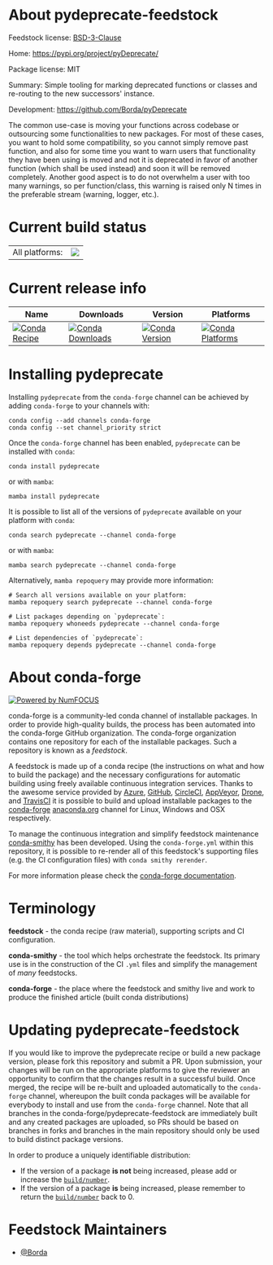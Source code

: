 About pydeprecate-feedstock
===========================

Feedstock license: [BSD-3-Clause](https://github.com/conda-forge/pydeprecate-feedstock/blob/main/LICENSE.txt)

Home: https://pypi.org/project/pyDeprecate/

Package license: MIT

Summary: Simple tooling for marking deprecated functions or classes and re-routing to the new successors' instance.

Development: https://github.com/Borda/pyDeprecate

The common use-case is moving your functions across codebase or outsourcing some functionalities to new packages.
For most of these cases, you want to hold some compatibility, so you cannot simply remove past function,
and also for some time you want to warn users that functionality they have been using is moved and not it is
deprecated in favor of another function (which shall be used instead) and soon it will be removed completely.
Another good aspect is to do not overwhelm a user with too many warnings, so per function/class, this warning
is raised only N times in the preferable stream (warning, logger, etc.).


Current build status
====================


<table><tr><td>All platforms:</td>
    <td>
      <a href="https://dev.azure.com/conda-forge/feedstock-builds/_build/latest?definitionId=12662&branchName=main">
        <img src="https://dev.azure.com/conda-forge/feedstock-builds/_apis/build/status/pydeprecate-feedstock?branchName=main">
      </a>
    </td>
  </tr>
</table>

Current release info
====================

| Name | Downloads | Version | Platforms |
| --- | --- | --- | --- |
| [![Conda Recipe](https://img.shields.io/badge/recipe-pydeprecate-green.svg)](https://anaconda.org/conda-forge/pydeprecate) | [![Conda Downloads](https://img.shields.io/conda/dn/conda-forge/pydeprecate.svg)](https://anaconda.org/conda-forge/pydeprecate) | [![Conda Version](https://img.shields.io/conda/vn/conda-forge/pydeprecate.svg)](https://anaconda.org/conda-forge/pydeprecate) | [![Conda Platforms](https://img.shields.io/conda/pn/conda-forge/pydeprecate.svg)](https://anaconda.org/conda-forge/pydeprecate) |

Installing pydeprecate
======================

Installing `pydeprecate` from the `conda-forge` channel can be achieved by adding `conda-forge` to your channels with:

```
conda config --add channels conda-forge
conda config --set channel_priority strict
```

Once the `conda-forge` channel has been enabled, `pydeprecate` can be installed with `conda`:

```
conda install pydeprecate
```

or with `mamba`:

```
mamba install pydeprecate
```

It is possible to list all of the versions of `pydeprecate` available on your platform with `conda`:

```
conda search pydeprecate --channel conda-forge
```

or with `mamba`:

```
mamba search pydeprecate --channel conda-forge
```

Alternatively, `mamba repoquery` may provide more information:

```
# Search all versions available on your platform:
mamba repoquery search pydeprecate --channel conda-forge

# List packages depending on `pydeprecate`:
mamba repoquery whoneeds pydeprecate --channel conda-forge

# List dependencies of `pydeprecate`:
mamba repoquery depends pydeprecate --channel conda-forge
```


About conda-forge
=================

[![Powered by
NumFOCUS](https://img.shields.io/badge/powered%20by-NumFOCUS-orange.svg?style=flat&colorA=E1523D&colorB=007D8A)](https://numfocus.org)

conda-forge is a community-led conda channel of installable packages.
In order to provide high-quality builds, the process has been automated into the
conda-forge GitHub organization. The conda-forge organization contains one repository
for each of the installable packages. Such a repository is known as a *feedstock*.

A feedstock is made up of a conda recipe (the instructions on what and how to build
the package) and the necessary configurations for automatic building using freely
available continuous integration services. Thanks to the awesome service provided by
[Azure](https://azure.microsoft.com/en-us/services/devops/), [GitHub](https://github.com/),
[CircleCI](https://circleci.com/), [AppVeyor](https://www.appveyor.com/),
[Drone](https://cloud.drone.io/welcome), and [TravisCI](https://travis-ci.com/)
it is possible to build and upload installable packages to the
[conda-forge](https://anaconda.org/conda-forge) [anaconda.org](https://anaconda.org/)
channel for Linux, Windows and OSX respectively.

To manage the continuous integration and simplify feedstock maintenance
[conda-smithy](https://github.com/conda-forge/conda-smithy) has been developed.
Using the ``conda-forge.yml`` within this repository, it is possible to re-render all of
this feedstock's supporting files (e.g. the CI configuration files) with ``conda smithy rerender``.

For more information please check the [conda-forge documentation](https://conda-forge.org/docs/).

Terminology
===========

**feedstock** - the conda recipe (raw material), supporting scripts and CI configuration.

**conda-smithy** - the tool which helps orchestrate the feedstock.
                   Its primary use is in the construction of the CI ``.yml`` files
                   and simplify the management of *many* feedstocks.

**conda-forge** - the place where the feedstock and smithy live and work to
                  produce the finished article (built conda distributions)


Updating pydeprecate-feedstock
==============================

If you would like to improve the pydeprecate recipe or build a new
package version, please fork this repository and submit a PR. Upon submission,
your changes will be run on the appropriate platforms to give the reviewer an
opportunity to confirm that the changes result in a successful build. Once
merged, the recipe will be re-built and uploaded automatically to the
`conda-forge` channel, whereupon the built conda packages will be available for
everybody to install and use from the `conda-forge` channel.
Note that all branches in the conda-forge/pydeprecate-feedstock are
immediately built and any created packages are uploaded, so PRs should be based
on branches in forks and branches in the main repository should only be used to
build distinct package versions.

In order to produce a uniquely identifiable distribution:
 * If the version of a package **is not** being increased, please add or increase
   the [``build/number``](https://docs.conda.io/projects/conda-build/en/latest/resources/define-metadata.html#build-number-and-string).
 * If the version of a package **is** being increased, please remember to return
   the [``build/number``](https://docs.conda.io/projects/conda-build/en/latest/resources/define-metadata.html#build-number-and-string)
   back to 0.

Feedstock Maintainers
=====================

* [@Borda](https://github.com/Borda/)

